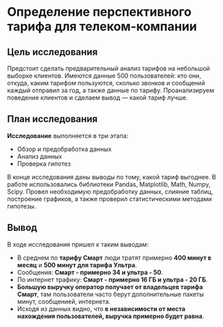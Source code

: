 # Определение перспективного тарифа для телеком-компании

## Цель исследования

Предстоит сделать предварительный анализ тарифов на небольшой выборке клиентов. Имеются данные 500 пользователей: кто они, откуда, каким тарифом пользуются, сколько звонков и сообщений каждый отправил за год, а также данные по тарифу. Проанализируем поведение клиентов и сделаем вывод — какой тариф лучше.

## План исследования

**Исследование** выполняется в три этапа:

  - Обзор и предобработка данных
  - Анализ данных
  - Проверка гипотез

В конце исследования даны выводы по тому, какой тариф выгоднее. В работе использовались библиотеки Pandas, Matplotlib, Math, Numpy, Scipy. Провел необходимую предобработку данных, слияние таблиц, построение графиков, а также проверил статистическими методами гипотезы.

## Вывод

В ходе исследования пришел к таким выводам: 
  - В среднем по **тарифу Cмарт** люди тратят примерно **400 минут в месяц** и **500 минут для тарифа Ультра**. 
  - Сообщения: **Cмарт - примерно 34 и ультра - 50**. 
  - По интернет трафику: **Cмарт - примерно 16 ГБ и ультра - 20 ГБ**. 
  - **Большую выручку оператор получает от владельцев тарифа Смарт**, там пользователи часто берут дополнительные пакеты минут, сообщенией, интернета. 
  - Исходя из данных видно, что **в независимости от места нахождения пользователей, выручка примерно будет равна**.
